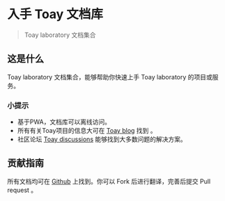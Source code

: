 # 入手 Toay 文档库

> Toay laboratory 文档集合

## 这是什么

Toay laboratory 文档集合，能够帮助你快速上手 Toay laboratory 的项目或服务。

### 小提示

- 基于PWA，文档库可以离线访问。
- 所有有关Toay项目的信息大可在 [Toay blog](https://toay.org) 找到 。
- 社区论坛 [Toay discussions](https://discuss.toay.org) 能够找到大多数问题的解决方案。

## 贡献指南

所有文档均可在 [Github](https://github.com/toaymeister) 上找到。你可以 Fork 后进行翻译，完善后提交 Pull request 。
